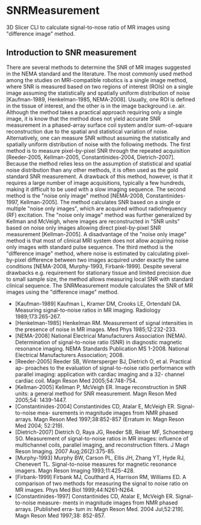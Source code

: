 SNRMeasurement
==============

3D Slicer CLI to calculate signal-to-nose ratio of MR images using "difference image" method.


Introduction to SNR measurement
-------------------------------

There are several methods to determine the SNR of MR images suggested in the NEMA standard and the literature. The most commonly used method among the studies on MRI-compatible robotics is a single image method, where SNR is measured based on two regions of interest (ROIs) on a single image assuming the statistically and spatially uniform distribution of noise [Kaufman-1989, Henkelman-1985, NEMA-2008]. Usually, one ROI is defined in the tissue of interest, and the other is in the image background i.e. air. Although the method takes a practical approach requiring only a single image, it is know that the method does not yield accurate SNR measurement in a phased-array surface coil system and/or sum-of-square reconstruction due to the spatial and statistical variation of noise. Alternatively, one can measure SNR without assuming the statistically and spatially uniform distribution of noise with the following methods. The first method is to measure pixel-by-pixel SNR through the repeated acquisition [Reeder-2005, Kellman-2005, Constantinides-2004, Dietrich-2007]. Because the method relies less on the assumption of statistical and spatial noise distribution than any other methods, it is often used as the gold standard SNR measurement. A drawback of this method, however, is that it requires a large number of image acquisitions, typically a few hundreds, making it difficult to be used with a slow imaging sequence. The second method is the "noise only image" method [NEMA-2008, Constantinides-1997, Kellman-2005]. The method calculates SNR based on a single or multiple "noise only images", which are acquired without radiofrequency (RF) excitation. The "noise only image" method was further generalized by Kellman and McVeigh, where images are reconstructed in "SNR units" based on noise only images allowing direct pixel-by-pixel SNR measurement [Kellman-2005]. A disadvantage of the "noise only image" method is that most of clinical MRI system does not allow acquiring noise only images with standard pulse sequence. The third method is the "difference image" method, where noise is estimated by calculating pixel-by-pixel difference between two images acquired under exactly the same conditions [NEMA-2008, Murphy-1993, Firbank-1999]. Despite several drawbacks e.g. requirement for stationary tissue and limited precision due to small sample size, the method allows measuring local SNR with standard clinical sequence. The SNRMeasurement module calculates the SNR of MR images using the "difference image" method.

+ [Kaufman-1989] Kaufman L, Kramer DM, Crooks LE, Ortendahl DA. Measuring signal-to-noise ratios in MR imaging. Radiology 1989;173:265-267.
+ [Henkelman-1985] Henkelman RM. Measurement of signal intensities in the presence of noise in MR images. Med Phys 1985;12:232-233.
+ [NEMA-2008] National Electrical Manufacturers Association (NEMA). Determination of signal-to-noise ratio (SNR) in diagnostic magnetic resonance imaging. NEMA Standards Publication MS 1-2008. National Electrical Manufacturers Association; 2008. 
+ [Reeder-2005] Reeder SB, Wintersperger BJ, Dietrich O, et al. Practical ap- proaches to the evaluation of signal-to-noise ratio performance with parallel imaging: application with cardiac imaging and a 32- channel cardiac coil. Magn Reson Med 2005;54:748-754.
+ [Kellman-2005] Kellman P, McVeigh ER. Image reconstruction in SNR units: a general method for SNR measurement. Magn Reson Med 2005;54: 1439-1447.
+ [Constantinides-2004] Constantinides CD, Atalar E, McVeigh ER. Signal-to-noise mea- surements in magnitude images from NMR phased arrays. Magn Reson Med 1997;38:852-857 (Erratum in: Magn Reson Med 2004; 52:219).
+ [Dietrich-2007] Dietrich O, Raya JG, Reeder SB, Reiser MF, Schoenberg SO. Measurement of signal-to-noise ratios in MR images: influence of multichannel coils, parallel imaging, and reconstruction filters. J Magn Reson Imaging. 2007 Aug;26(2):375-85.
+ [Murphy-1993] Murphy BW, Carson PL, Ellis JH, Zhang YT, Hyde RJ, Chenevert TL. Signal-to-noise measures for magnetic resonance imagers. Magn Reson Imaging 1993;11:425-428.
+ [Firbank-1999] Firbank MJ, Coulthard A, Harrison RM, Williams ED. A comparison of two methods for measuring the signal to noise ratio on MR images. Phys Med Biol 1999;44:N261-N264.
+ [Constantinides-1997] Constantinides CD, Atalar E, McVeigh ER. Signal-to-noise measure- ments in magnitude images from NMR phased arrays. [Published erra- tum in: Magn Reson Med. 2004 Jul;52:219]. Magn Reson Med 1997;38: 852-857.



